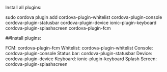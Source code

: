 Install all plugins:

sudo cordova plugin add cordova-plugin-whitelist cordova-plugin-console cordova-plugin-statusbar cordova-plugin-device ionic-plugin-keyboard cordova-plugin-splashscreen cordova-plugin-fcm

##Install plugins:

FCM: cordova-plugin-fcm
Whitelist: cordova-plugin-whitelist 
Console: cordova-plugin-console 
Status bar: cordova-plugin-statusbar 
Device: cordova-plugin-device 
Keyboard: ionic-plugin-keyboard 
Splash Screen: cordova-plugin-splashscreen